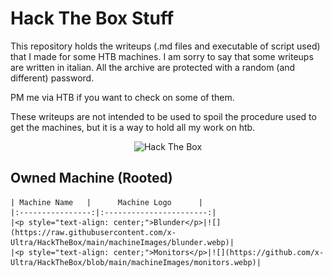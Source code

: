 # Hack The Box Stuff

This repository holds the writeups (.md files and executable of script used) that I made for some HTB machines. I am sorry to say that some writeups are written in italian. All the archive are protected with a random (and different) password. 

PM me via HTB if you want to check on some of them.

These writeups are not intended to be used to spoil the procedure used to get the machines, but it is a way to hold all my work on htb.

<p align="center">
	<img src="http://www.hackthebox.eu/badge/image/282797" alt="Hack The Box">
</p>


## Owned Machine (Rooted)

	| Machine Name   |      Machine Logo      | 
	|:----------------:|:-----------------------:|
	|<p style="text-align: center;">Blunder</p>|![](https://raw.githubusercontent.com/x-Ultra/HackTheBox/main/machineImages/blunder.webp)|
	|<p style="text-align: center;">Monitors</p>|![](https://github.com/x-Ultra/HackTheBox/blob/main/machineImages/monitors.webp)|
